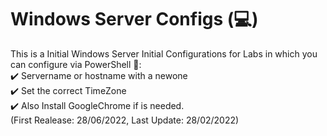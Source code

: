 # Windows Server Configs (:computer:)
This is a Initial Windows Server Initial Configurations for Labs in which you can configure via PowerShell :scroll:: <br />
:heavy_check_mark: Servername or hostname with a newone <br />
:heavy_check_mark: Set the correct TimeZone <br />
:heavy_check_mark: Also Install GoogleChrome if is needed. <br />
(First Realease: 28/06/2022, Last Update: 28/02/2022) <br />
